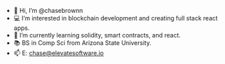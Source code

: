 - 👋 Hi, I’m @chasebrownn
- 💻 I’m interested in blockchain development and creating full stack react apps.
- 🌱 I’m currently learning solidity, smart contracts, and react.
- 📚 BS in Comp Sci from Arizona State University.
- 📫 E: chase@elevatesoftware.io

<!---
chasebrownn/chasebrownn is a ✨ special ✨ repository because its `README.md` (this file) appears on your GitHub profile.
You can click the Preview link to take a look at your changes.
--->
